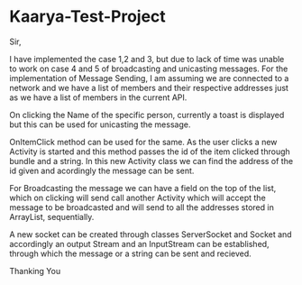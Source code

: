 Kaarya-Test-Project
===================

Sir,

I have implemented the case 1,2 and 3, but due to lack of time was unable to work on case 4 and 5
of broadcasting and unicasting messages.
For the implementation of Message Sending, I am assuming we are connected to a network and we
have a list of members and their respective addresses just as we have a list of members in the
current API.

On clicking the Name of the specific person, currently a toast is displayed but this can be used for
unicasting the message.

OnItemClick method can be used for the same. As the user clicks a new Activity is started and this
method passes the id of the item clicked through bundle and a string.
In this new Activity class we can find the address of the id given and acordingly the message can be
sent.

For Broadcasting the message we can have a field on the top of the list, which on clicking will send
call another Activity which will accept the message to be broadcasted and will send to all the
addresses stored in ArrayList, sequentially.

A new socket can be created through classes ServerSocket and Socket and accordingly an output
Stream and an InputStream can be established, through which the message or a string can be sent
and recieved.

Thanking You